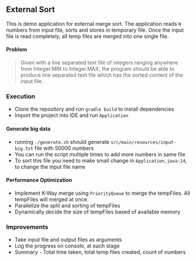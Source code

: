 ## External Sort

This is demo application for external merge sort. The application reads `N` numbers from input file, 
sorts and stores in temporary file. Once the input file is read completely, all temp files are merged
into one single file.  

#### Problem

> Given with a line separated text file of integers ranging anywhere from Integer.MIN to
Integer.MAX, the program should be able to produce line separated text
file which has the sorted content of the input file.


### Execution

* Clone the repository and run `gradle build` to install dependencies
* Import the project into IDE and run `Application`


#### Generate big data

* running `./generate.sh` should generate `src/main/resources/input-big.txt` file with 50000 numbers
* You can run the script multiple times to add more numbers in same file
* To sort this file you need to make small change in `Application.java:14`, to change the input file name


#### Performance Optimization 

- Implement K-Way merge using `PriorityQueue` to merge the tempFiles. All tempFiles will merged at once. 
- Parallelize the split and sorting of tempFiles
- Dynamically decide the size of tempFiles based of available memory


### Improvements

- Take input file and output files as arguments  
- Log the progress on console, at each stage
- Summary - Total time taken, total temp files created, count of numbers
